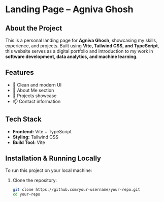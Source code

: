 
# Landing Page – Agniva Ghosh

## About the Project
This is a personal landing page for **Agniva Ghosh**, showcasing my skills, experience, and projects. Built using **Vite, Tailwind CSS, and TypeScript**, this website serves as a digital portfolio and introduction to my work in **software development, data analytics, and machine learning**.

## Features
- 🌟 Clean and modern UI  
- 📄 About Me section  
- 💼 Projects showcase  
- 📫 Contact information  

## Tech Stack
- **Frontend:** Vite + TypeScript  
- **Styling:** Tailwind CSS  
- **Build Tool:** Vite  

## Installation & Running Locally
To run this project on your local machine:

1. Clone the repository:
   ```sh
   git clone https://github.com/your-username/your-repo.git
   cd your-repo
